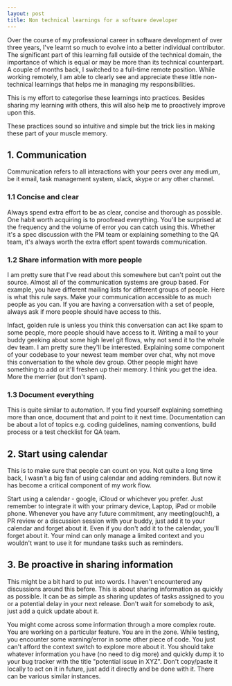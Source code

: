 ```yaml
---
layout: post
title: Non technical learnings for a software developer
---
```


Over the course of my professional career in software development of over three years, I've learnt so much to evolve into a better individual contributor. The significant part of this learning fall outside of the technical domain, the importance of which is equal or may be more than its technical counterpart. A couple of months back, I switched to a full-time remote position. While working remotely, I am able to clearly see and appreciate these little non-technical learnings that helps me in managing my responsibilities. 

This is my effort to categorise these learnings into practices. Besides sharing my learning with others, this will also help me to proactively improve upon this.

These practices sound so intuitive and simple but the trick lies in making these part of your muscle memory.

## 1. Communication
Communication refers to all interactions with your peers over any medium, be it email, task management system, slack, skype or any other channel. 

### 1.1 Concise and clear
Always spend extra effort to be as clear, concise and thorough as possible. One habit worth acquiring is to proofread everything. You'll be surprised at the frequency and the volume of error you can catch using this. Whether it's a spec discussion with the PM team or explaining something to the QA team, it's always worth the extra effort spent towards communication.

### 1.2 Share information with more people
I am pretty sure that I've read about this somewhere but can't point out the source. Almost all of the communication systems are group based. For example, you have different mailing lists for different groups of people. Here is what this rule says. Make your communication accessible to as much people as you can. If you are having a conversation with a set of people, always ask if more people should have access to this. 

Infact, golden rule is unless you think this conversation can act like spam to some people, more people should have access to it. Writing a mail to your buddy geeking about some high level git flows, why not send it to the whole dev team. I am pretty sure they'll be interested. Explaining some component of your codebase to your newest team member over chat, why not move this conversation to the whole dev group. Other people might have something to add or it'll freshen up their memory. I think you get the idea. More the merrier (but don't spam).

### 1.3 Document everything
This is quite similar to automation. If you find yourself explaining something more than once, document that and point to it next time. Documentation can be about a lot of topics e.g. coding guidelines, naming conventions, build process or a test checklist for QA team.

## 2. Start using calendar
This is to make sure that people can count on you.
Not quite a long time back, I wasn't a big fan of using calendar and adding reminders. But now it has become a critical component of my work flow. 

Start using a calendar - google, iCloud or whichever you prefer. Just remember to integrate it with your primary device, Laptop, iPad or mobile phone. Whenever you have any future commitment, any meeting(ouch!), a PR review or a discussion session with your buddy, just add it to your calendar and forget about it. 
Even if you don't add it to the calendar, you'll forget about it. Your mind can only manage a limited context and you wouldn't want to use it for mundane tasks such as reminders.

## 3. Be proactive in sharing information
This might be a bit hard to put into words. I haven't encountered any discussions around this before. This is about sharing information as quickly as possible. It can be as simple as sharing updates of tasks assigned to you or a potential delay in your next release. Don't wait for somebody to ask, just add a quick update about it. 

You might come across some information through a more complex route. You are working on a particular feature. You are in the zone. While testing, you encounter some warning/error in some other piece of code. You just can't afford the context switch to explore more about it. You should take whatever information you have (no need to dig more) and quickly dump it to your bug tracker with the title "potential issue in XYZ". Don't copy/paste it locally to act on it in future, just add it directly and be done with it. There can be various similar instances.